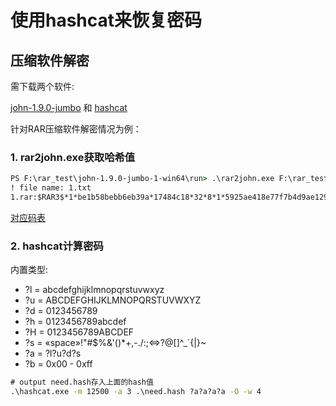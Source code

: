 # 使用hashcat来恢复密码

## 压缩软件解密

需下载两个软件:

[john-1.9.0-jumbo](https://www.openwall.com/john/) 和 [hashcat](https://hashcat.net/hashcat/)

针对RAR压缩软件解密情况为例：

### 1. rar2john.exe获取哈希值

```cmd
PS F:\rar_test\john-1.9.0-jumbo-1-win64\run> .\rar2john.exe F:\rar_test\1.rar
! file name: 1.txt
1.rar:$RAR3$*1*be1b58bebb6eb39a*17484c18*32*8*1*5925ae418e77f7b4d9ae129bad3a603306d3a71a77ecbc315f06c7b8e75cc06b*33:1::1.txt
```

[对应码表](https://hashcat.net/wiki/doku.php?id=example_hashes)

### 2. hashcat计算密码

内置类型:

- ?l = abcdefghijklmnopqrstuvwxyz
- ?u = ABCDEFGHIJKLMNOPQRSTUVWXYZ
- ?d = 0123456789
- ?h = 0123456789abcdef
- ?H = 0123456789ABCDEF
- ?s = «space»!"#$%&'()*+,-./:;<=>?@[\]^_`{|}~
- ?a = ?l?u?d?s
- ?b = 0x00 - 0xff

```cmd
# output need.hash存入上面的hash值
.\hashcat.exe -m 12500 -a 3 .\need.hash ?a?a?a?a -O -w 4
```
